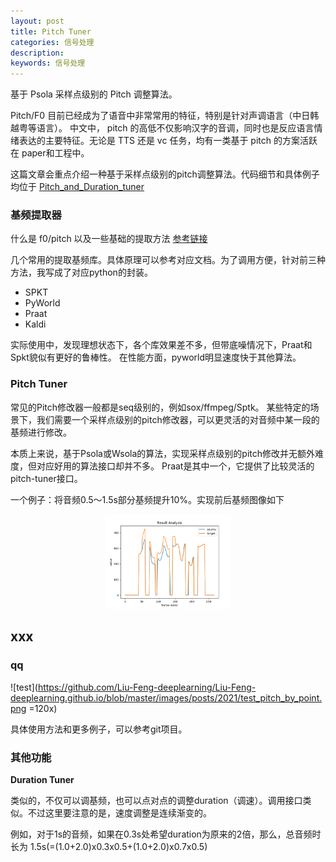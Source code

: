 ```yaml
---
layout: post
title: Pitch Tuner
categories: 信号处理
description:  
keywords: 信号处理
---
```


基于 Psola 采样点级别的 Pitch 调整算法。

Pitch/F0 目前已经成为了语音中非常常用的特征，特别是针对声调语言（中日韩越粤等语言）。
中文中， pitch 的高低不仅影响汉字的音调，同时也是反应语言情绪表达的主要特征。无论是 TTS 
还是 vc 任务，均有一类基于 pitch 的方案活跃在 paper和工程中。

这篇文章会重点介绍一种基于采样点级别的pitch调整算法。代码细节和具体例子均位于 [Pitch_and_Duration_tuner](https://github.com/Liu-Feng-deeplearning/Pitch_and_Duration_Tuner)

### 基频提取器

什么是 f0/pitch 以及一些基础的提取方法 [参考链接](http://blog.kingway.fun/2020/04/26/ASR/kaldi-pitch/)

几个常用的提取基频库。具体原理可以参考对应文档。为了调用方便，针对前三种方法，我写成了对应python的封装。
- SPKT
- PyWorld
- Praat
- Kaldi

实际使用中，发现理想状态下，各个库效果差不多，但带底噪情况下，Praat和Spkt貌似有更好的鲁棒性。
在性能方面，pyworld明显速度快于其他算法。


### Pitch Tuner 

常见的Pitch修改器一般都是seq级别的，例如sox/ffmpeg/Sptk。
某些特定的场景下，我们需要一个采样点级别的pitch修改器，可以更灵活的对音频中某一段的基频进行修改。

本质上来说，基于Psola或Wsola的算法，实现采样点级别的pitch修改并无额外难度，但对应好用的算法接口却并不多。
Praat是其中一个，它提供了比较灵活的pitch-tuner接口。

一个例子：将音频0.5～1.5s部分基频提升10%。实现前后基频图像如下

<div align=center>
    <img src="https://github.com/Liu-Feng-deeplearning/Liu-Feng-deeplearning.github.io/blob/master/images/posts/2021/test_pitch_by_point.png" width=40% />
</div>

xxx
---
### qq

![test](https://github.com/Liu-Feng-deeplearning/Liu-Feng-deeplearning.github.io/blob/master/images/posts/2021/test_pitch_by_point.png =120x)


具体使用方法和更多例子，可以参考git项目。

### 其他功能

**Duration Tuner**

类似的，不仅可以调基频，也可以点对点的调整duration（调速）。调用接口类似。不过这里要注意的是，速度调整是连续渐变的。

例如，对于1s的音频，如果在0.3s处希望duration为原来的2倍，那么，总音频时长为 1.5s(=(1.0+2.0)x0.3x0.5+(1.0+2.0)x0.7x0.5)
